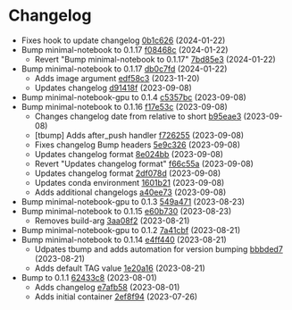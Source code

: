 # Changelog
  - Fixes hook to update changelog [0b1c626](https://github.com/esgf-nimbus/nimbus/commit/0b1c626) (2024-01-22)
- Bump minimal-notebook to 0.1.17 [f08468c](https://github.com/esgf-nimbus/nimbus/commit/f08468c) (2024-01-22)
  - Revert "Bump minimal-notebook to 0.1.17" [7bd85e3](https://github.com/esgf-nimbus/nimbus/commit/7bd85e3) (2024-01-22)
- Bump minimal-notebook to 0.1.17 [db0c7fd](https://github.com/esgf-nimbus/nimbus/commit/db0c7fd) (2024-01-22)
  - Adds image argument [edf58c3](https://github.com/esgf-nimbus/nimbus/commit/edf58c3) (2023-11-20)
  - Updates changelog [d91418f](https://github.com/esgf-nimbus/nimbus/commit/d91418f) (2023-09-08)
- Bump minimal-notebook-gpu to 0.1.4 [c5357bc](https://github.com/esgf-nimbus/nimbus/commit/c5357bc) (2023-09-08)
- Bump minimal-notebook to 0.1.16 [f17e53c](https://github.com/esgf-nimbus/nimbus/commit/f17e53c) (2023-09-08)
  - Changes changelog date from relative to short [b95eae3](https://github.com/esgf-nimbus/nimbus/commit/b95eae3) (2023-09-08)
  - [tbump] Adds after_push handler [f726255](https://github.com/esgf-nimbus/nimbus/commit/f726255) (2023-09-08)
  - Fixes changelog Bump headers [5e9c326](https://github.com/esgf-nimbus/nimbus/commit/5e9c326) (2023-09-08)
  - Updates changelog format [8e024bb](https://github.com/esgf-nimbus/nimbus/commit/8e024bb) (2023-09-08)
  - Revert "Updates changelog format" [f66c55a](https://github.com/esgf-nimbus/nimbus/commit/f66c55a) (2023-09-08)
  - Updates changelog format [2df078d](https://github.com/esgf-nimbus/nimbus/commit/2df078d) (2023-09-08)
  - Updates conda environment [1601b21](https://github.com/esgf-nimbus/nimbus/commit/1601b21) (2023-09-08)
  - Adds additional changelogs [a40ee73](https://github.com/esgf-nimbus/nimbus/commit/a40ee73) (2023-09-08)
- Bump minimal-notebook-gpu to 0.1.3 [549a471](https://github.com/esgf-nimbus/nimbus/commit/549a471) (2023-08-23)
- Bump minimal-notebook to 0.1.15 [e60b730](https://github.com/esgf-nimbus/nimbus/commit/e60b730) (2023-08-23)
  - Removes build-arg [3aa08f2](https://github.com/esgf-nimbus/nimbus/commit/3aa08f2) (2023-08-21)
- Bump minimal-notebook-gpu to 0.1.2 [7a41cbf](https://github.com/esgf-nimbus/nimbus/commit/7a41cbf) (2023-08-21)
- Bump minimal-notebook to 0.1.14 [e4ff440](https://github.com/esgf-nimbus/nimbus/commit/e4ff440) (2023-08-21)
  - Udpates tbump and adds automation for version bumping [bbbded7](https://github.com/esgf-nimbus/nimbus/commit/bbbded7) (2023-08-21)
  - Adds default TAG value [1e20a16](https://github.com/esgf-nimbus/nimbus/commit/1e20a16) (2023-08-21)
- Bump to 0.1.1 [62433c8](https://github.com/esgf-nimbus/nimbus/commit/62433c8) (2023-08-01)
  - Adds changelog [e7afb58](https://github.com/esgf-nimbus/nimbus/commit/e7afb58) (2023-08-01)
  - Adds initial container [2ef8f94](https://github.com/esgf-nimbus/nimbus/commit/2ef8f94) (2023-07-26)

